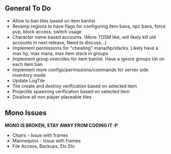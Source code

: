 ## General To Do
* Allow to ban tiles based on item banlist
* Revamp regions to have flags for configuring item bans, npc bans, force pvp, block access, switch usage
* Character name based accounts. (More TDSM like, will likely kill old accounts in next release, Need to discuss...)
* Implement permissions for "cheating" mana/hp/stacks. Likely have a max hp, max mana, max item stack in groups
* Implement group overrides for item banlist. Have a ignore groups list on each item ban
* Implement more configs/permissions/commands for server side inventory mode
* Update LogTile
* Tile create and destroy verification based on selected item
* Projectile spawning verification based on selected item
* Disallow all non player placeable tiles

## Mono Issues
**MONO IS BROKEN, STAY AWAY FROM CODING IT :P**

* Chairs - Issue with frames
* Mannequins - Issue with frames
* File Access, Backups, Etc Etc